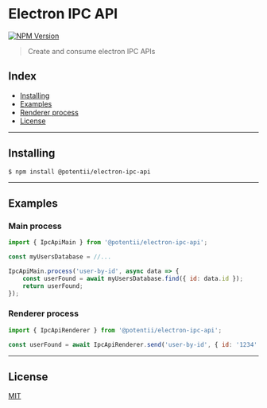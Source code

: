 # Electron IPC API

[![NPM Version][npm-image]][npm-url]

> Create and consume electron IPC APIs


## Index
- [Installing](#installing)
- [Examples](#examples)
- [Renderer process](#renderer-process)
- [License](#license)


---


## Installing
```
$ npm install @potentii/electron-ipc-api
```


---


## Examples

### Main process

```javascript
import { IpcApiMain } from '@potentii/electron-ipc-api';

const myUsersDatabase = //...

IpcApiMain.process('user-by-id', async data => {    
    const userFound = await myUsersDatabase.find({ id: data.id });
    return userFound;    
});
```

### Renderer process

```javascript
import { IpcApiRenderer } from '@potentii/electron-ipc-api';

const userFound = await IpcApiRenderer.send('user-by-id', { id: '1234' });
```

---

## License

[MIT](LICENSE)


[npm-image]: https://img.shields.io/npm/v/@potentii/electron-ipc-api.svg
[npm-url]: https://npmjs.org/package/@potentii/electron-ipc-api
